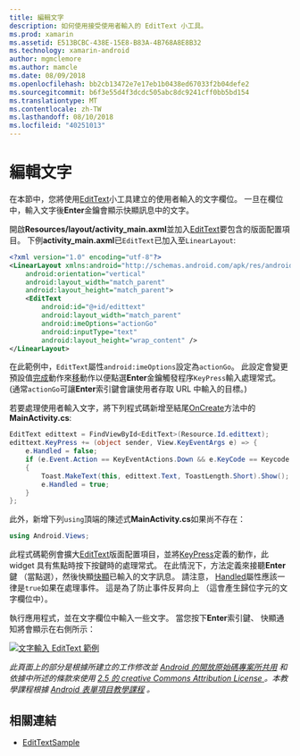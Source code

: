 ```yaml
---
title: 編輯文字
description: 如何使用接受使用者輸入的 EditText 小工具。
ms.prod: xamarin
ms.assetid: E513BCBC-438E-15E8-B83A-4B768A8E8B32
ms.technology: xamarin-android
author: mgmclemore
ms.author: mamcle
ms.date: 08/09/2018
ms.openlocfilehash: bb2cb13472e7e17eb1b0438ed67033f2b04defe2
ms.sourcegitcommit: b6f3e55d4f3dcdc505abc8dc9241cff0bb5bd154
ms.translationtype: MT
ms.contentlocale: zh-TW
ms.lasthandoff: 08/10/2018
ms.locfileid: "40251013"
---
```

# <a name="edit-text"></a>編輯文字

在本節中，您將使用[EditText](https://developer.xamarin.com/api/type/Android.Widget.EditText/)小工具建立的使用者輸入的文字欄位。 一旦在欄位中，輸入文字後**Enter**金鑰會顯示快顯訊息中的文字。

開啟**Resources/layout/activity_main.axml**並加入[EditText](https://developer.xamarin.com/api/type/Android.Widget.EditText/)要包含的版面配置項目。 下例**activity_main.axml**已`EditText`已加入至`LinearLayout`:

```xml
<?xml version="1.0" encoding="utf-8"?>
<LinearLayout xmlns:android="http://schemas.android.com/apk/res/android"
    android:orientation="vertical"
    android:layout_width="match_parent"
    android:layout_height="match_parent">
    <EditText
        android:id="@+id/edittext"
        android:layout_width="match_parent"
        android:imeOptions="actionGo"
        android:inputType="text"
        android:layout_height="wrap_content" />
</LinearLayout>
```

在此範例中，`EditText`屬性`android:imeOptions`設定為`actionGo`。 此設定會變更預設值[完成](https://developer.android.com/reference/android/view/inputmethod/EditorInfo#IME_ACTION_DONE)動作來[移](https://developer.android.com/reference/android/view/inputmethod/EditorInfo#IME_ACTION_GO)動作以便點選**Enter**金鑰觸發程序`KeyPress`輸入處理常式。
(通常`actionGo`可讓**Enter**索引鍵會讓使用者存取 URL 中輸入的目標。)

若要處理使用者輸入文字，將下列程式碼新增至結尾[OnCreate](https://developer.xamarin.com/api/member/Android.App.Activity.OnCreate/)方法中的**MainActivity.cs**:

```csharp
EditText edittext = FindViewById<EditText>(Resource.Id.edittext);
edittext.KeyPress += (object sender, View.KeyEventArgs e) => {
    e.Handled = false;
    if (e.Event.Action == KeyEventActions.Down && e.KeyCode == Keycode.Enter) 
    {
        Toast.MakeText(this, edittext.Text, ToastLength.Short).Show();
        e.Handled = true;
    }
};
```

此外，新增下列`using`頂端的陳述式**MainActivity.cs**如果尚不存在：

```csharp
using Android.Views;
```

此程式碼範例會擴大[EditText](https://developer.xamarin.com/api/type/Android.Widget.EditText/)版面配置項目，並將[KeyPress](https://developer.xamarin.com/api/event/Android.Views.View.KeyPress/)定義的動作，此 widget 具有焦點時按下按鍵時的處理常式。 在此情況下，方法定義來接聽**Enter**鍵 （當點選），然後快顯[快顯](https://developer.xamarin.com/api/type/Android.Widget.Toast/)已輸入的文字訊息。 請注意， [Handled](https://developer.xamarin.com/api/property/Android.Views.View+KeyEventArgs.Handled/)屬性應該一律是`true`如果在處理事件。 這是為了防止事件反昇向上 （這會產生歸位字元的文字欄位中）。

執行應用程式，並在文字欄位中輸入一些文字。 當您按下**Enter**索引鍵、 快顯通知將會顯示在右側所示：

[![文字輸入 EditText 範例](edit-text-images/edit-text-sml.png)](edit-text-images/edit-text.png#lightbox)

*此頁面上的部分是根據所建立的工作修改並* [ *Android 的開放原始碼專案所共用*](http://code.google.com/policies.html) *和依據中所述的條款來使用* [ *2.5 的 creative Commons Attribution License* ](http://creativecommons.org/licenses/by/2.5/) *。本教學課程根據* [ *Android 表單項目教學課程*](http://developer.android.com/resources/tutorials/views/hello-formstuff.html) *。*


## <a name="related-links"></a>相關連結

- [EditTextSample](https://developer.xamarin.com/samples/monodroid/UserInterface/EditTextSample/)
